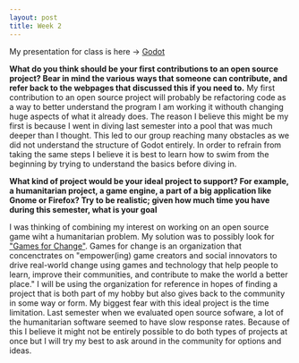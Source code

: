 ```yaml
---
layout: post
title: Week 2
---
```



My presentation for class is here -> [Godot](https://docs.google.com/presentation/d/1TT8QbWbkWtDz82eXfcNyRk_Oe4h-3cZ-ateebo5SPhA/edit?usp=sharing)

__What do you think should be your first contributions to an open source project? Bear in mind the various ways that someone can contribute, and refer back to the webpages that discussed this if you need to.__ 
 My first contribution to an open source project will probably be refactoring code as a way to better understand the program I am working it withouth changing huge aspects of what it already does. The reason I believe this might be my first is because I went in diving last semester into a pool that was much deeper than I thought. This led to our group reaching many obstacles as we did not understand the structure of Godot entirely. In order to refrain from taking the same steps I believe it is best to learn how to swim from the beginning by trying to understand the basics before diving in. 
 
__What kind of project would be your ideal project to support? For example, a humanitarian project, a game engine, a part of a big application like Gnome or Firefox? Try to be realistic; given how much time you have during this semester, what is your goal__

I was thinking of combining my interest on working on an open source game wiht a humanitarian problem. My solution was to possibly look for ["Games for Change"](http://www.gamesforchange.org/). Games for change is an organization that concenctrates on "empower(ing) game creators and social innovators to drive real-world change using games and technology that help people to learn, improve their communities, and contribute to make the world a better place." I will be using the organization for reference in hopes of finding a project that is both part of my hobby but also gives back to the community in some way or form. 
My biggest fear with this ideal project is the time limitation. Last semester when we evaluated open source sofware, a lot of the humanitarian software seemed to have slow response rates. Because of this I believe it might not be entirely possible to do both types of projects at once but I will try my best to ask around in the community for options and ideas. 
